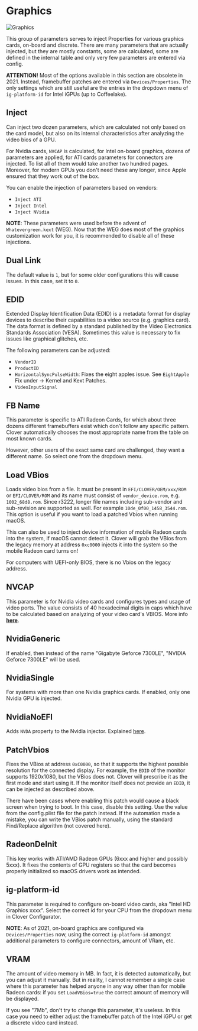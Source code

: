 # Graphics
![Graphics](https://user-images.githubusercontent.com/76865553/136713622-7300a5e5-de05-413a-b748-579b95a36d58.jpeg)

This group of parameters serves to inject Properties for various graphics cards, on-board and discrete. There are many parameters that are actually injected, but they are mostly constants, some are calculated, some are defined in the internal table and only very few parameters are entered via config.

**ATTENTION!** Most of the options available in this section are obsolete in 2021. Instead, framebuffer patches are entered via `Devices/Properties`. The only settings which are still useful are the entries in the dropdown menu of `ig-platform-id` for Intel iGPUs (up to Coffeelake).

## Inject
Can inject two dozen parameters, which are calculated not only based on the card model, but also on its internal characteristics after analyzing the video bios of a GPU.

For Nvidia cards, `NVCAP` is calculated, for Intel on-board graphics, dozens of parameters are applied, for ATI cards parameters for connectors are injected. To list all of them would take another two hundred pages. Moreover, for modern GPUs you don't need these any longer, since Apple ensured that they work out of the box.

You can enable the injection of parameters based on vendors:

- `Inject ATI`
- `Inject Intel`
- `Inject NVidia`

**NOTE**: These parameters were used before the advent of `Whatevergreen.kext` (WEG). Now that the WEG does most of the graphics customization work for you, it is recommended to disable all of these injections.

## Dual Link
The default value is `1`, but for some older configurations this will cause issues. In this case, set it to `0`.

## EDID
Extended Display Identification Data (EDID) is a metadata format for display devices to describe their capabilities to a video source (e.g. graphics card). The data format is defined by a standard published by the Video Electronics Standards Association (VESA). Sometimes this value is necessary to fix issues like graphical glitches, etc.

The following parameters can be adjusted:

- `VendorID`
- `ProductID`
- `HorizontalSyncPulseWidth`: Fixes the eight apples issue. See `EightApple` Fix under &rarr; Kernel and Kext Patches.
- `VideoInputSignal`

## FB Name
This parameter is specific to ATI Radeon Cards, for which about three dozens different framebuffers exist which don't follow any specific pattern. Clover automatically chooses the most appropriate name from the table on most known cards.

However, other users of the exact same card are challenged, they want a different name. So select one from the dropdown menu.

## Load VBios
Loads video bios from a file. It must be present in `EFI/CLOVER/OEM/xxx/ROM` or `EFI/CLOVER/ROM` and its name must consist of `vendor_device.rom`, e.g. `1002_68d8.rom`. Since r3222, longer file names including sub-vendor and sub-revision are supported as well. For example `10de_0f00_1458_3544.rom`. This option is useful if you want to load a patched Vbios when running macOS.

This can also be used to inject device information of mobile Radeon cards into the system, if macOS cannot detect it. Clover will grab the VBios from the legacy memory at address `0xc0000` injects it into the system so the mobile Radeon card turns on!

For computers with UEFI-only BIOS, there is no Vbios on the legacy address.

## NVCAP
This parameter is for Nvidia video cards and configures types and usage of video ports.
The value consists of 40 hexadecimal digits in caps which have to be calculated based on analyzing of your video card's VBIOS. More info [**here**](https://dortania.github.io/OpenCore-Post-Install/gpu-patching/nvidia-patching/#nvcap).

## NvidiaGeneric
If enabled, then instead of the name "Gigabyte Geforce 7300LE", "NVIDIA Geforce 7300LE" will be used.

## NvidiaSingle
For systems with more than one Nvidia graphics cards. If enabled, only one Nvidia GPU is injected.

## NvidiaNoEFI
Adds `NVDA` property to the Nvidia injector. Explained [here](https://www.insanelymac.com/forum/topic/306156-clover-problems-and-solutions/page/84/?tab=comments#comment-2443062).

## PatchVbios
Fixes the VBios at address `0xC0000`, so that it supports the highest possible resolution for the connected display. For example, the `EDID` of the monitor supports 1920x1080, but the VBios does not. Clover will prescribe it as the first mode and start using it. If the monitor itself does not provide an `EDID`, it can be injected as described above.

There have been cases where enabling this patch would cause a black screen when trying to boot. In this case, disable this setting. Use the value from the config.plist file for the patch instead. If the automation made a mistake, you can write the VBios patch manually, using the standard Find/Replace algorithm (not covered here).

## RadeonDeInit
This key works with ATI/AMD Radeon GPUs (6xxx and higher and possibly 5xxx). It fixes the contents of GPU registers so that the card becomes properly initialized so macOS drivers work as intended.

## ig-platform-id
This parameter is required to configure on-board video cards, aka "Intel HD Graphics xxxx". Select the correct id for your CPU from the dropdown menu in Clover Configurator.

**NOTE**: As of 2021, on-board graphics are configured via `Devices/Properties` now, using the correct `ig-platform-id` amongst additional parameters to configure connectors, amount of VRam, etc.

## VRAM
The amount of video memory in MB. In fact, it is detected automatically, but you can adjust it manually. But in reality, I cannot remember a single case where this parameter has helped anyone in any way other than for mobile Radeon cards: if you set `LoadVBios=true` the correct amount of memory will be displayed.

If you see "7Mb", don't try to change this parameter, it's useless. In this case you need to either adjust the framebuffer patch of the Intel iGPU or get a discrete video card instead.